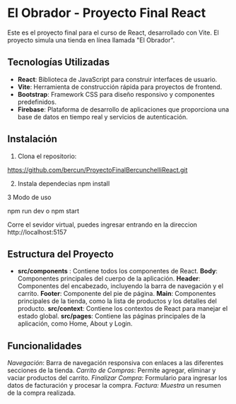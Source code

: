 # El Obrador - Proyecto Final React

Este es el proyecto final para el curso de React, desarrollado con Vite. El proyecto simula una tienda en línea llamada "El Obrador".

## Tecnologías Utilizadas

- **React**: Biblioteca de JavaScript para construir interfaces de usuario.
- **Vite**: Herramienta de construcción rápida para proyectos de frontend.
- **Bootstrap**: Framework CSS para diseño responsivo y componentes predefinidos.
- **Firebase**: Plataforma de desarrollo de aplicaciones que proporciona una base de datos en tiempo real y servicios de autenticación.

## Instalación

1. Clona el repositorio:

https://github.com/bercun/ProyectoFinalBercunchelliReact.git


2. Instala dependecias 
npm install

3 Modo de uso

npm run dev 
o
 npm start

 Corre el sevidor virtual, puedes ingresar entrando en la direccion  http://localhost:5157

 
## Estructura del Proyecto

- **src/components** : Contiene todos los componentes de React.
**Body**: Componentes principales del cuerpo de la aplicación.
**Header**: Componentes del encabezado, incluyendo la barra de navegación y el carrito.
**Footer**: Componente del pie de página.
**Main**: Componentes principales de la tienda, como la lista de productos y los detalles del producto.
**src/context**: Contiene los contextos de React para manejar el estado global.
**src/pages**: Contiene las páginas principales de la aplicación, como Home, About y Login.

## Funcionalidades
*Navegación*: Barra de navegación responsiva con enlaces a las diferentes secciones de la tienda.
*Carrito de Compras*: Permite agregar, eliminar y vaciar productos del carrito.
*Finalizar Compra*: Formulario para ingresar los datos de facturación y procesar la compra.
*Factura: Muestra* un resumen de la compra realizada.